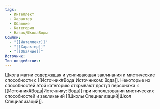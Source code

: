 ```yaml
---
tags:
  - Интеллект
  - Характер
  - Обаяние
  - Категория
  - Навык/ШколаВоды
Ссылки:
  - "[[Интеллект]]"
  - "[[Характер]]"
  - "[[Обаяние]]"
Источник:
Тип воздействия:
---
```

Школа магии содержащая и усиливающая заклинания и мистические способности с [[Источник#Вода|Источником: Вода]]. Некоторые из способностей этой категорию открывают доступ персонажа к [[Источник#Вода|Источнику: Вода]] при использовании мистических способностей и заклинаний [[Школы Специализаций|Школ Специализаций]]. 